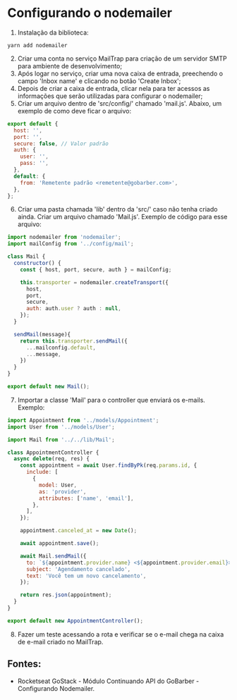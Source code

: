 # Configurando o nodemailer

1. Instalação da biblioteca:
```
yarn add nodemailer
```

2. Criar uma conta no serviço MailTrap para criação de um servidor SMTP para ambiente de desenvolvimento;
3. Após logar no serviço, criar uma nova caixa de entrada, preechendo o campo 'Inbox name' e clicando no botão 'Create Inbox';
4. Depois de criar a caixa de entrada, clicar nela para ter acessos as informações que serão utilizadas para configurar o nodemailer;
5. Criar um arquivo dentro de 'src/config/' chamado 'mail.js'. Abaixo, um exemplo de como deve ficar o arquivo:
```javascript
export default {
  host: '',
  port: '', 
  secure: false, // Valor padrão
  auth: {
    user: '', 
    pass: '', 
  },
  default: {
    from: 'Remetente padrão <remetente@gobarber.com>',
  },
};
```
6. Criar uma pasta chamada 'lib' dentro da 'src/' caso não tenha criado ainda. Criar um arquivo chamado 'Mail.js'. Exemplo de código para esse arquivo:
```javascript
import nodemailer from 'nodemailer';
import mailConfig from '../config/mail';

class Mail {
  constructor() {
    const { host, port, secure, auth } = mailConfig;

    this.transporter = nodemailer.createTransport({
      host, 
      port, 
      secure,
      auth: auth.user ? auth : null,
    });
  }

  sendMail(message){
    return this.transporter.sendMail({
      ...mailconfig.default,
      ...message,
    })
  }
}

export default new Mail();
```
7. Importar a classe 'Mail' para o controller que enviará os e-mails. Exemplo:
```javascript
import Appointment from '../models/Appointment';
import User from '../models/User';

import Mail from '../../lib/Mail';

class AppointmentController {
  async delete(req, res) {
    const appointment = await User.findByPk(req.params.id, {
      include: [
        {
          model: User, 
          as: 'provider',
          attributes: ['name', 'email'],
        },
      ],
    });

    appointment.canceled_at = new Date();

    await appointment.save();

    await Mail.sendMail({
      to: `${appointment.provider.name} <${appointment.provider.email}>`,
      subject: 'Agendamento cancelado',
      text: 'Você tem um novo cancelamento',
    });

    return res.json(appointment);
  }
}

export default new AppointmentController();
```
8. Fazer um teste acessando a rota e verificar se o e-mail chega na caixa de e-mail criado no MailTrap.

## Fontes: 
- Rocketseat GoStack - Módulo Continuando API do GoBarber - Configurando Nodemailer. 